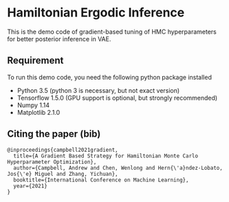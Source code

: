 # Hamiltonian Ergodic Inference
This is the demo code of gradient-based tuning of HMC hyperparameters for better posterior inference in VAE.

## Requirement
To run this demo code, you need the following python package installed
- Python 3.5 (python 3 is necessary, but not exact version)
- Tensorflow 1.5.0 (GPU support is optional, but strongly recommended)
- Numpy 1.14
- Matplotlib 2.1.0

## Citing the paper (bib)
```
@inproceedings{campbell2021gradient,
  title={A Gradient Based Strategy for Hamiltonian Monte Carlo Hyperparameter Optimization},
  author={Campbell, Andrew and Chen, Wenlong and Hern{\'a}ndez-Lobato, Jos{\'e} Miguel and Zhang, Yichuan},
  booktitle={International Conference on Machine Learning},
  year={2021}
}
```
